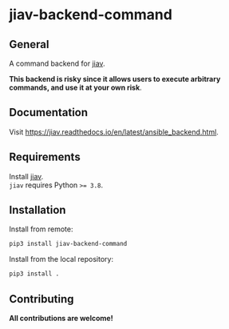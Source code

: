 # jiav-backend-command

## General

A command backend for [jiav](https://github.com/vkhitrin/jiav).  

**This backend is risky since it allows users to execute arbitrary commands, and use it at your own risk**.

## Documentation

Visit <https://jiav.readthedocs.io/en/latest/ansible_backend.html>.

## Requirements

Install [jiav]([jiav](https://github.com/vkhitrin/jiav)).  
`jiav` requires Python `>= 3.8`.

## Installation

Install from remote:

```bash
pip3 install jiav-backend-command
```

Install from the local repository:

```bash
pip3 install .
```

## Contributing

**All contributions are welcome!**
